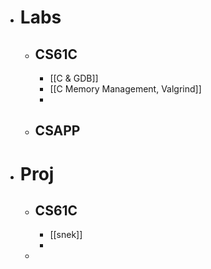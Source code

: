 - # Labs
	- ## CS61C
		- [[C & GDB]]
		- [[C Memory Management, Valgrind]]
		-
	- ## CSAPP
- # Proj
	- ## CS61C
		- [[snek]]
		-
	-